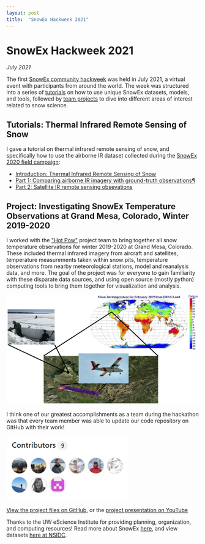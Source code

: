```yaml
---
layout: post
title:  "SnowEx Hackweek 2021"
---
```


# SnowEx Hackweek 2021
*July 2021*

The first [SnowEx community hackweek](https://snowex-hackweek.github.io/website/intro.html) was held in July 2021, a virtual event with participants from around the world. The week was structured into a series of [tutorials](https://snowex-hackweek.github.io/website/tutorials/index.html) on how to use unique SnowEx datasets, models, and tools, followed by [team projects](https://snowex-hackweek.github.io/website/projects/list_of_projects.html) to dive into different areas of interest related to snow science.

## Tutorials: Thermal Infrared Remote Sensing of Snow

I gave a tutorial on thermal infrared remote sensing of snow, and specifically how to use the airborne IR dataset collected during the [SnowEx 2020 field campaign](https://spestana.github.io/2020/02/snowex-2020/):
 * [Introduction: Thermal Infrared Remote Sensing of Snow](https://snowex-hackweek.github.io/website/tutorials/thermal-ir/index.html)
 * [Part 1: Comparing airborne IR imagery with ground-truth observations¶](https://snowex-hackweek.github.io/website/tutorials/thermal-ir/thermal-ir-tutorial.html#part-1-comparing-airborne-ir-imagery-with-ground-truth-observations)
 * [Part 2: Satellite IR remote sensing obsevations](https://snowex-hackweek.github.io/website/tutorials/thermal-ir/thermal-ir-tutorial.html#part-2-satellite-ir-remote-sensing-obsevations)

## Project: Investigating SnowEx Temperature Observations at Grand Mesa, Colorado, Winter 2019-2020

I worked with the ["Hot Pow"](https://github.com/snowex-hackweek/hot-pow) project team to bring together all snow temperature observations for winter 2019-2020 at Grand Mesa, Colorado. These included thermal infrared imagery from aircraft and satellites, temperature measurements taken within snow pits, temperature observations from nearby meteorological stations, model and reanalysis data, and more. The goal of the project was for everyone to gain familiarity with these disparate data sources, and using open source (mostly python) computing tools to bring them together for visualization and analysis.

<img src="assets/images/hackweekfigure.jpg"/> 

I think one of our greatest accomplishments as a team during the hackathon was that every team member was able to update our code repository on GitHub with their work!

<img src="assets/images/hackweekgithub.jpg"/>

[View the project files on GitHub](https://github.com/waterhackweek/whw2020_firewater), or the [project presentation on YouTube](https://www.youtube.com/watch?v=lV3to0c_KtA)

Thanks to the UW eScience Institute for providing planning, organization, and computing resources! Read more about SnowEx [here](https://snow.nasa.gov/campaigns/snowex), and view datasets [here at NSIDC](https://nsidc.org/data/snowex/data_summaries).

